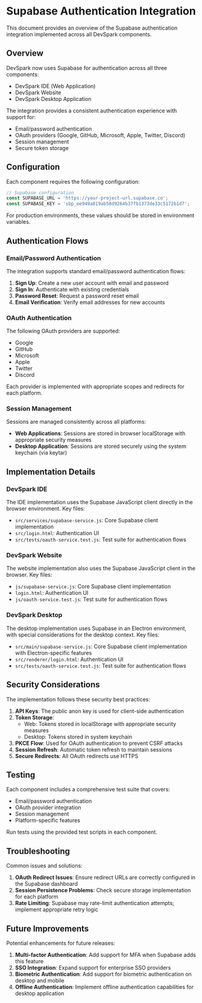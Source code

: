 # Supabase Authentication Integration

This document provides an overview of the Supabase authentication integration implemented across all DevSpark components.

## Overview

DevSpark now uses Supabase for authentication across all three components:
- DevSpark IDE (Web Application)
- DevSpark Website
- DevSpark Desktop Application

The integration provides a consistent authentication experience with support for:
- Email/password authentication
- OAuth providers (Google, GitHub, Microsoft, Apple, Twitter, Discord)
- Session management
- Secure token storage

## Configuration

Each component requires the following configuration:

```javascript
// Supabase configuration
const SUPABASE_URL = 'https://your-project-url.supabase.co';
const SUPABASE_KEY = 'sbp_ee949a019ab58d9264b37fb1373de33c5172b1d7';
```

For production environments, these values should be stored in environment variables.

## Authentication Flows

### Email/Password Authentication

The integration supports standard email/password authentication flows:

1. **Sign Up**: Create a new user account with email and password
2. **Sign In**: Authenticate with existing credentials
3. **Password Reset**: Request a password reset email
4. **Email Verification**: Verify email addresses for new accounts

### OAuth Authentication

The following OAuth providers are supported:

- Google
- GitHub
- Microsoft
- Apple
- Twitter
- Discord

Each provider is implemented with appropriate scopes and redirects for each platform.

### Session Management

Sessions are managed consistently across all platforms:

- **Web Applications**: Sessions are stored in browser localStorage with appropriate security measures
- **Desktop Application**: Sessions are stored securely using the system keychain (via keytar)

## Implementation Details

### DevSpark IDE

The IDE implementation uses the Supabase JavaScript client directly in the browser environment. Key files:

- `src/services/supabase-service.js`: Core Supabase client implementation
- `src/login.html`: Authentication UI
- `src/tests/oauth-service.test.js`: Test suite for authentication flows

### DevSpark Website

The website implementation also uses the Supabase JavaScript client in the browser. Key files:

- `js/supabase-service.js`: Core Supabase client implementation
- `login.html`: Authentication UI
- `js/oauth-service.test.js`: Test suite for authentication flows

### DevSpark Desktop

The desktop implementation uses Supabase in an Electron environment, with special considerations for the desktop context. Key files:

- `src/main/supabase-service.js`: Core Supabase client implementation with Electron-specific features
- `src/renderer/login.html`: Authentication UI
- `src/tests/oauth-service.test.js`: Test suite for authentication flows

## Security Considerations

The implementation follows these security best practices:

1. **API Keys**: The public anon key is used for client-side authentication
2. **Token Storage**: 
   - Web: Tokens stored in localStorage with appropriate security measures
   - Desktop: Tokens stored in system keychain
3. **PKCE Flow**: Used for OAuth authentication to prevent CSRF attacks
4. **Session Refresh**: Automatic token refresh to maintain sessions
5. **Secure Redirects**: All OAuth redirects use HTTPS

## Testing

Each component includes a comprehensive test suite that covers:

- Email/password authentication
- OAuth provider integration
- Session management
- Platform-specific features

Run tests using the provided test scripts in each component.

## Troubleshooting

Common issues and solutions:

1. **OAuth Redirect Issues**: Ensure redirect URLs are correctly configured in the Supabase dashboard
2. **Session Persistence Problems**: Check secure storage implementation for each platform
3. **Rate Limiting**: Supabase may rate-limit authentication attempts; implement appropriate retry logic

## Future Improvements

Potential enhancements for future releases:

1. **Multi-factor Authentication**: Add support for MFA when Supabase adds this feature
2. **SSO Integration**: Expand support for enterprise SSO providers
3. **Biometric Authentication**: Add support for biometric authentication on desktop and mobile
4. **Offline Authentication**: Implement offline authentication capabilities for desktop application
